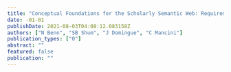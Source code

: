 ```yaml
---
title: "Conceptual Foundations for the Scholarly Semantic Web: Requirements, Ontology and Services"
date: -01-01
publishDate: 2021-08-03T04:08:12.083158Z
authors: ["N Benn", "SB Shum", "J Domingue", "C Mancini"]
publication_types: ["0"]
abstract: ""
featured: false
publication: ""
---
```


